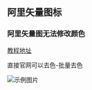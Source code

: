 ## 阿里矢量图标

### 阿里矢量图无法修改颜色

[教程地址](https://blog.csdn.net/bug_tan90/article/details/118933832)

直接官网可以去色-批量去色

![示例图片](http://43.143.190.137:5000/images/2023/05/23/20230524112258.png)